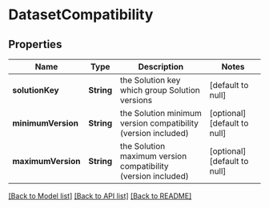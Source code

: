 # DatasetCompatibility
## Properties

| Name | Type | Description | Notes |
|------------ | ------------- | ------------- | -------------|
| **solutionKey** | **String** | the Solution key which group Solution versions | [default to null] |
| **minimumVersion** | **String** | the Solution minimum version compatibility (version included) | [optional] [default to null] |
| **maximumVersion** | **String** | the Solution maximum version compatibility (version included) | [optional] [default to null] |

[[Back to Model list]](../README.md#documentation-for-models) [[Back to API list]](../README.md#documentation-for-api-endpoints) [[Back to README]](../README.md)

